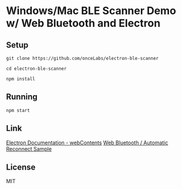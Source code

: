 # Windows/Mac BLE Scanner Demo w/ Web Bluetooth and Electron

## Setup
```
git clone https://github.com/onceLabs/electron-ble-scanner

cd electron-ble-scanner

npm install
```

## Running

```
npm start
```

## Link

[Electron Documentation - webContents](https://electronjs.org/docs/api/web-contents#event-select-bluetooth-device)
[Web Bluetooth / Automatic Reconnect Sample](https://googlechrome.github.io/samples/web-bluetooth/automatic-reconnect.html)

## License

MIT
